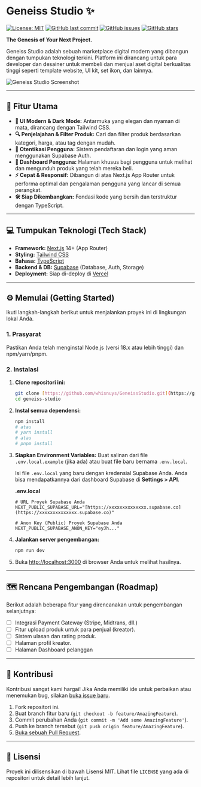 # Geneiss Studio ✨

[![License: MIT](https://img.shields.io/github/license/whisnuys/GeneissStudio)](https://github.com/whisnuys/GeneissStudio/blob/main/LICENSE)
[![GitHub last commit](https://img.shields.io/github/last-commit/whisnuys/GeneissStudio)](https://github.com/whisnuys/GeneissStudio/commits/main)
[![GitHub issues](https://img.shields.io/github/issues/whisnuys/GeneissStudio)](https://github.com/whisnuys/GeneissStudio/issues)
[![GitHub stars](https://img.shields.io/github/stars/whisnuys/GeneissStudio?style=social)](https://github.com/whisnuys/GeneissStudio/stargazers)

**The Genesis of Your Next Project.**

Geneiss Studio adalah sebuah marketplace digital modern yang dibangun dengan tumpukan teknologi terkini. Platform ini dirancang untuk para developer dan desainer untuk membeli dan menjual aset digital berkualitas tinggi seperti template website, UI kit, set ikon, dan lainnya.

![Geneiss Studio Screenshot](https://user-images.githubusercontent.com/10102/188509062-1b3c4aaa-f7f1-4363-a253-764c185a3c94.png)

---

## 🚀 Fitur Utama

-   **🎨 UI Modern & Dark Mode:** Antarmuka yang elegan dan nyaman di mata, dirancang dengan Tailwind CSS.
-   **🔍 Penjelajahan & Filter Produk:** Cari dan filter produk berdasarkan kategori, harga, atau tag dengan mudah.
-   **🔐 Otentikasi Pengguna:** Sistem pendaftaran dan login yang aman menggunakan Supabase Auth.
-   **👤 Dashboard Pengguna:** Halaman khusus bagi pengguna untuk melihat dan mengunduh produk yang telah mereka beli.
-   **⚡ Cepat & Responsif:** Dibangun di atas Next.js App Router untuk performa optimal dan pengalaman pengguna yang lancar di semua perangkat.
-   **🛠️ Siap Dikembangkan:** Fondasi kode yang bersih dan terstruktur dengan TypeScript.

---

## 💻 Tumpukan Teknologi (Tech Stack)

-   **Framework:** [Next.js](https://nextjs.org/) 14+ (App Router)
-   **Styling:** [Tailwind CSS](https://tailwindcss.com/)
-   **Bahasa:** [TypeScript](https://www.typescriptlang.org/)
-   **Backend & DB:** [Supabase](https://supabase.io/) (Database, Auth, Storage)
-   **Deployment:** Siap di-deploy di [Vercel](https://vercel.com/)

---

## ⚙️ Memulai (Getting Started)

Ikuti langkah-langkah berikut untuk menjalankan proyek ini di lingkungan lokal Anda.

### 1. Prasyarat

Pastikan Anda telah menginstal Node.js (versi 18.x atau lebih tinggi) dan npm/yarn/pnpm.

### 2. Instalasi

1.  **Clone repositori ini:**
    ```bash
    git clone [https://github.com/whisnuys/GeneissStudio.git](https://github.com/whisnuys/geneiss-studio.git)
    cd geneiss-studio
    ```

2.  **Instal semua dependensi:**
    ```bash
    npm install
    # atau
    # yarn install
    # atau
    # pnpm install
    ```

3.  **Siapkan Environment Variables:**
    Buat salinan dari file `.env.local.example` (jika ada) atau buat file baru bernama `.env.local`.
    
    Isi file `.env.local` yang baru dengan kredensial Supabase Anda. Anda bisa mendapatkannya dari dashboard Supabase di **Settings > API**.

    **.env.local**
    ```env
    # URL Proyek Supabase Anda
    NEXT_PUBLIC_SUPABASE_URL="[https://xxxxxxxxxxxxxx.supabase.co](https://xxxxxxxxxxxxxx.supabase.co)"

    # Anon Key (Public) Proyek Supabase Anda
    NEXT_PUBLIC_SUPABASE_ANON_KEY="eyJh..."
    ```

4.  **Jalankan server pengembangan:**
    ```bash
    npm run dev
    ```

5.  Buka [http://localhost:3000](http://localhost:3000) di browser Anda untuk melihat hasilnya.

---

## 🗺️ Rencana Pengembangan (Roadmap)

Berikut adalah beberapa fitur yang direncanakan untuk pengembangan selanjutnya:

-   [ ] Integrasi Payment Gateway (Stripe, Midtrans, dll.)
-   [ ] Fitur upload produk untuk para penjual (kreator).
-   [ ] Sistem ulasan dan rating produk.
-   [ ] Halaman profil kreator.
-   [ ] Halaman Dashboard pelanggan

---

## 🤝 Kontribusi

Kontribusi sangat kami hargai! Jika Anda memiliki ide untuk perbaikan atau menemukan bug, silakan [buka issue baru](https://github.com/whisnuys/GeneissStudio/issues/new/choose).

1.  Fork repositori ini.
2.  Buat branch fitur baru (`git checkout -b feature/AmazingFeature`).
3.  Commit perubahan Anda (`git commit -m 'Add some AmazingFeature'`).
4.  Push ke branch tersebut (`git push origin feature/AmazingFeature`).
5.  [Buka sebuah Pull Request](https://github.com/whisnuys/GeneissStudio/compare).

---

## 📄 Lisensi

Proyek ini dilisensikan di bawah Lisensi MIT. Lihat file `LICENSE` yang ada di repositori untuk detail lebih lanjut.
